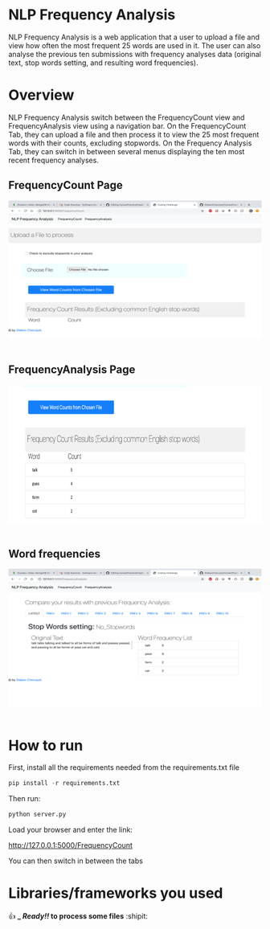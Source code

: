 # NLP Frequency Analysis

NLP Frequency Analysis is a web application that a user to upload a file and view how often the most frequent 25 words are used in it. The user can also analyse the previous ten submissions with frequency analyses data (original text, stop words setting, and resulting word frequencies).

# Overview
NLP Frequency Analysis switch between the FrequencyCount view and FrequencyAnalysis view using a navigation bar. On the FrequencyCount Tab, they can upload a file and then process it to view the 25 most frequent words with their counts, excluding stopwords. On the Frequency Analysis Tab, they can switch in between several menus displaying the ten most recent frequency analyses.


## FrequencyCount Page
<img src="src/Image1.png" width="550" height ="275"><br><br>
## FrequencyAnalysis Page
<img src="src/Image2.png" width="550" height ="275"><br><br>
## Word frequencies
<img src="src/Image3.png" width="550" height ="275"><br><br>


# How to run
First, install all the requirements needed from the requirements.txt file



```python
pip install -r requirements.txt
```

Then run:

```python
python server.py
```

Load your browser and enter the link: 

http://127.0.0.1:5000/FrequencyCount

You can then switch in between the tabs

#  Libraries/frameworks you used






:+1:  **_ _Ready!!_ to process some files**  :shipit:

